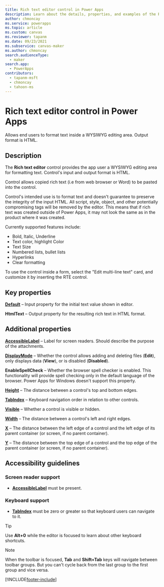 ```yaml
---
title: Rich text editor control in Power Apps
description: Learn about the details, properties, and examples of the Rich text editor control in Power Apps.
author: chmoncay
ms.service: powerapps
ms.topic: article
ms.custom: canvas
ms.reviewer: tapanm
ms.date: 09/23/2021
ms.subservice: canvas-maker
ms.author: chmoncay
search.audienceType: 
  - maker
search.app: 
  - PowerApps
contributors:
  - tapanm-msft
  - chmoncay
  - tahoon-ms
---
```

# Rich text editor control in Power Apps
Allows end users to format text inside a WYSIWYG editing area.  Output format is HTML.

## Description
The **Rich text editor** control provides the app user a WYSIWYG editing area for formatting text.  Control's input and output format is HTML.

Control allows copied rich text (i.e from web browser or Word) to be pasted into the control.  

Control's intended use is to format text and doesn't guarantee to preserve the integrity of the input HTML.  All script, style, object, and other potentially compromising tags will be removed by the editor.  This means that if rich text was created outside of Power Apps, it may not look the same as in the product where it was created.

Currently supported features include:
- Bold, Italic, Underline
- Text color, highlight Color
- Text Size
- Numbered lists, bullet lists
- Hyperlinks
- Clear formatting

To use the control inside a form, select the "Edit multi-line text" card, and customize it by inserting the RTE control.

## Key properties
**[Default](properties-core.md)** – Input property for the initial text value shown in editor.

**HtmlText** – Output property for the resulting rich text in HTML format.


## Additional properties
**[AccessibleLabel](properties-accessibility.md)** – Label for screen readers. Should describe the purpose of the attachments.

**[DisplayMode](properties-core.md)** – Whether the control allows adding and deleting files (**Edit**), only displays data (**View**), or is disabled (**Disabled**).

**EnableSpellCheck** – Whether the browser spell checker is enabled. This functionality will provide spell checking only in the default language of the browser.  Power Apps for Windows doesn't support this property.

**[Height](properties-size-location.md)** – The distance between a control's top and bottom edges.

**[TabIndex](properties-accessibility.md)** – Keyboard navigation order in relation to other controls.

**[Visible](properties-core.md)** – Whether a control is visible or hidden.

**[Width](properties-size-location.md)** – The distance between a control's left and right edges.

**[X](properties-size-location.md)** – The distance between the left edge of a control and the left edge of its parent container (or screen, if no parent container).

**[Y](properties-size-location.md)** – The distance between the top edge of a control and the top edge of the parent container (or screen, if no parent container).


## Accessibility guidelines
### Screen reader support
* **[AccessibleLabel](properties-accessibility.md)** must be present.

### Keyboard support
* **[TabIndex](properties-accessibility.md)** must be zero or greater so that keyboard users can navigate to it.

> [!TIP]
> Use **Alt+0** while the editor is focused to learn about other keyboard shortcuts.

> [!NOTE]
> When the toolbar is focused, **Tab** and **Shift+Tab** keys will navigate between toolbar groups. But you can't cycle back from the last group to the first group and vice versa.

[!INCLUDE[footer-include](../../../includes/footer-banner.md)]